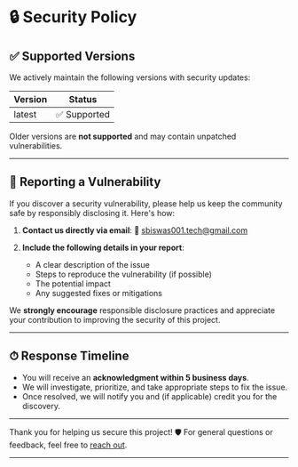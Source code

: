 # 🔒 Security Policy

## ✅ Supported Versions

We actively maintain the following versions with security updates:

| Version | Status      |
| ------- | ----------- |
| latest  | ✅ Supported |

Older versions are **not supported** and may contain unpatched vulnerabilities.

---

## 📣 Reporting a Vulnerability

If you discover a security vulnerability, please help us keep the community safe by responsibly disclosing it. Here's how:

1. **Contact us directly via email**:
   📧 [sbiswas001.tech@gmail.com](mailto:sbiswas001.tech@gmail.com)

2. **Include the following details in your report**:

   * A clear description of the issue
   * Steps to reproduce the vulnerability (if possible)
   * The potential impact
   * Any suggested fixes or mitigations

We **strongly encourage** responsible disclosure practices and appreciate your contribution to improving the security of this project.

---

## ⏱ Response Timeline

* You will receive an **acknowledgment within 5 business days**.
* We will investigate, prioritize, and take appropriate steps to fix the issue.
* Once resolved, we will notify you and (if applicable) credit you for the discovery.

---

Thank you for helping us secure this project! 🛡️
For general questions or feedback, feel free to [reach out](mailto:sbiswas001.tech@gmail.com).

---
